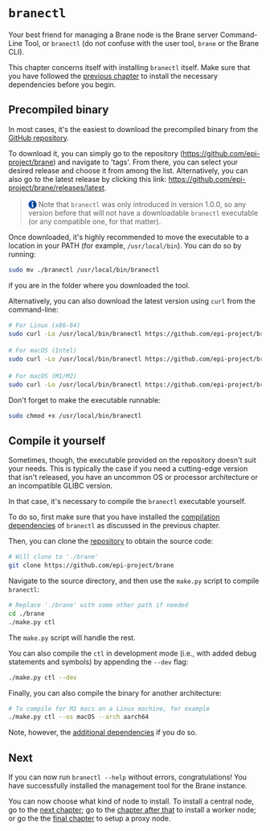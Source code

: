 # `branectl`
Your best friend for managing a Brane node is the Brane server Command-Line Tool, or `branectl` (do not confuse with the user tool, `brane` or the Brane CLI).

This chapter concerns itself with installing `branectl` itself. Make sure that you have followed the [previous chapter](./dependencies.md) to install the necessary dependencies before you begin.


## Precompiled binary
In most cases, it's the easiest to download the precompiled binary from the [GitHub repository](https://github.com/epi-project/brane).

To download it, you can simply go to the repository (<https://github.com/epi-project/brane>) and navigate to 'tags'. From there, you can select your desired release and choose it from among the list. Alternatively, you can also go to the latest release by clicking this link: <https://github.com/epi-project/brane/releases/latest>.

> <img src="../../assets/img/info.png" alt="info" width="16" style="margin-top: 3px; margin-bottom: -3px"/> Note that `branectl` was only introduced in version 1.0.0, so any version before that will not have a downloadable `branectl` executable (or any compatible one, for that matter).

Once downloaded, it's highly recommended to move the executable to a location in your PATH (for example, `/usr/local/bin`). You can do so by running:
```bash
sudo mv ./branectl /usr/local/bin/branectl
```
if you are in the folder where you downloaded the tool.

Alternatively, you can also download the latest version using `curl` from the command-line:
```bash
# For Linux (x86-64)
sudo curl -Lo /usr/local/bin/branectl https://github.com/epi-project/brane/releases/latest/download/branectl-linux-x86_64

# For macOS (Intel)
sudo curl -Lo /usr/local/bin/branectl https://github.com/epi-project/brane/releases/latest/download/branectl-darwin-x86_64

# For macOS (M1/M2)
sudo curl -Lo /usr/local/bin/branectl https://github.com/epi-project/brane/releases/latest/download/branectl-darwin-aarch64
```

Don't forget to make the executable runnable:
```bash
sudo chmod +x /usr/local/bin/branectl
```


## Compile it yourself
Sometimes, though, the executable provided on the repository doesn't suit your needs. This is typically the case if you need a cutting-edge version that isn't released, you have an uncommon OS or processor architecture or an incompatible GLIBC version.

In that case, it's necessary to compile the `branectl` executable yourself.

To do so, first make sure that you have installed the [compilation dependencies](./dependencies.md#branectl) of `branectl` as discussed in the previous chapter.

Then, you can clone the [repository](https://github.com/epi-project/brane) to obtain the source code:
```bash
# Will clone to './brane'
git clone https://github.com/epi-project/brane
```

Navigate to the source directory, and then use the `make.py` script to compile `branectl`:
```bash
# Replace './brane' with some other path if needed
cd ./brane
./make.py ctl
```

The `make.py` script will handle the rest.

You can also compile the `ctl` in development mode (i.e., with added debug statements and symbols) by appending the `--dev` flag:
```bash
./make.py ctl --dev
```

Finally, you can also compile the binary for another architecture:
```bash
# To compile for M1 macs on a Linux machine, for example
./make.py ctl --os macOS --arch aarch64
```

Note, however, the [additional dependencies](./dependencies.md#cross-compilation) if you do so.


## Next
If you can now run `branectl --help` without errors, congratulations! You have successfully installed the management tool for the Brane instance.

You can now choose what kind of node to install. To install a central node, go to the [next chapter](./control-node.md); go to the [chapter after that](./worker-node.md) to install a worker node; or go the the [final chapter](./proxy-node.md) to setup a proxy node.
